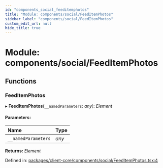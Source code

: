 ```yaml
---
id: "components_social_feeditemphotos"
title: "Module: components/social/FeedItemPhotos"
sidebar_label: "components/social/FeedItemPhotos"
custom_edit_url: null
hide_title: true
---
```


# Module: components/social/FeedItemPhotos

## Functions

### FeedItemPhotos

▸ **FeedItemPhotos**(`__namedParameters`: *any*): *Element*

#### Parameters:

Name | Type |
:------ | :------ |
`__namedParameters` | *any* |

**Returns:** *Element*

Defined in: [packages/client-core/components/social/FeedItemPhotos.tsx:4](https://github.com/xr3ngine/xr3ngine/blob/56376a778/packages/client-core/components/social/FeedItemPhotos.tsx#L4)
